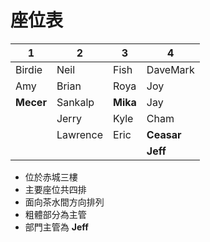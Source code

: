 ﻿# 座位表

|1|2|3|4|
|-|-|-|-|
|Birdie|Neil|Fish|DaveMark|
|Amy|Brian|Roya|Joy|
|**Mecer**|Sankalp|**Mika**|Jay|
||Jerry|Kyle|Cham|
||Lawrence|Eric|**Ceasar**|
||||**Jeff**|

- 位於赤城三樓
- 主要座位共四排
- 面向茶水間方向排列
- 粗體部分為主管
- 部門主管為 **Jeff**
